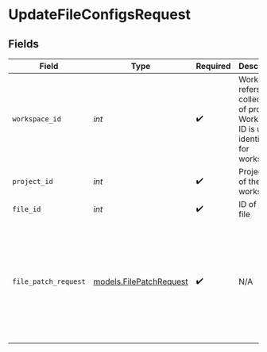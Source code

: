 # UpdateFileConfigsRequest


## Fields

| Field                                                                                          | Type                                                                                           | Required                                                                                       | Description                                                                                    | Example                                                                                        |
| ---------------------------------------------------------------------------------------------- | ---------------------------------------------------------------------------------------------- | ---------------------------------------------------------------------------------------------- | ---------------------------------------------------------------------------------------------- | ---------------------------------------------------------------------------------------------- |
| `workspace_id`                                                                                 | *int*                                                                                          | :heavy_check_mark:                                                                             | Workspace refers to a collection of projects. Workspace ID is unique identifier for workspace. | 4                                                                                              |
| `project_id`                                                                                   | *int*                                                                                          | :heavy_check_mark:                                                                             | Project ID of the workspace                                                                    | 4                                                                                              |
| `file_id`                                                                                      | *int*                                                                                          | :heavy_check_mark:                                                                             | ID of the file                                                                                 | 4                                                                                              |
| `file_patch_request`                                                                           | [models.FilePatchRequest](../models/filepatchrequest.md)                                       | :heavy_check_mark:                                                                             | N/A                                                                                            | {<br/>"patch": [<br/>{<br/>"op": "replace",<br/>"path": "password",<br/>"value": "test"<br/>}<br/>]<br/>} |